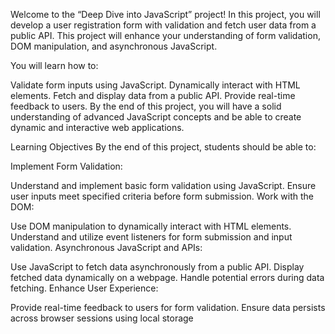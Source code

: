 
Welcome to the “Deep Dive into JavaScript” project! In this project, you will develop a user registration form with validation and fetch user data from a public API. This project will enhance your understanding of form validation, DOM manipulation, and asynchronous JavaScript.

You will learn how to:

Validate form inputs using JavaScript.
Dynamically interact with HTML elements.
Fetch and display data from a public API.
Provide real-time feedback to users.
By the end of this project, you will have a solid understanding of advanced JavaScript concepts and be able to create dynamic and interactive web applications.

Learning Objectives
By the end of this project, students should be able to:

Implement Form Validation:

Understand and implement basic form validation using JavaScript.
Ensure user inputs meet specified criteria before form submission.
Work with the DOM:

Use DOM manipulation to dynamically interact with HTML elements.
Understand and utilize event listeners for form submission and input validation.
Asynchronous JavaScript and APIs:

Use JavaScript to fetch data asynchronously from a public API.
Display fetched data dynamically on a webpage.
Handle potential errors during data fetching.
Enhance User Experience:

Provide real-time feedback to users for form validation.
Ensure data persists across browser sessions using local storage

